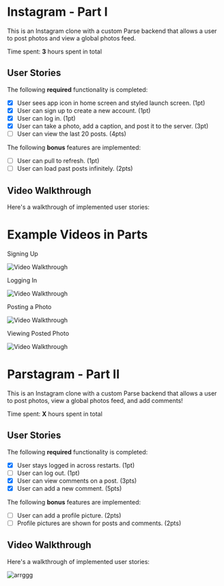 # Instagram - Part I

This is an Instagram clone with a custom Parse backend that allows a user to post photos and view a global photos feed.

Time spent: **3** hours spent in total

## User Stories

The following **required** functionality is completed:

- [x] User sees app icon in home screen and styled launch screen. (1pt)
- [x] User can sign up to create a new account. (1pt)
- [x] User can log in. (1pt)
- [x] User can take a photo, add a caption, and post it to the server. (3pt)
- [ ] User can view the last 20 posts. (4pts)

The following **bonus** features are implemented:

- [ ] User can pull to refresh. (1pt)
- [ ] User can load past posts infinitely. (2pts)

## Video Walkthrough

Here's a walkthrough of implemented user stories:

# Example Videos in Parts
Signing Up

<img src='https://i.imgur.com/QVF0UzU.gif' title='Video Walkthrough' width='' alt='Video Walkthrough' /> 

Logging In

<img src='https://i.imgur.com/Q9Tf2uo.gif' title='Video Walkthrough' width='' alt='Video Walkthrough' /> 

Posting a Photo

<img src='https://i.imgur.com/YMV6Ofs.gif' title='Video Walkthrough' width='' alt='Video Walkthrough' />

Viewing Posted Photo

<img src='https://i.imgur.com/1odlxBv.gif' title='Video Walkthrough' width='' alt='Video Walkthrough' />


# Parstagram - Part II

This is an Instagram clone with a custom Parse backend that allows a user to post photos, view a global photos feed, and add comments!

Time spent: **X** hours spent in total

## User Stories

The following **required** functionality is completed:

- [x] User stays logged in across restarts. (1pt)
- [ ] User can log out. (1pt)
- [x] User can view comments on a post. (3pts)
- [x] User can add a new comment. (5pts)

The following **bonus** features are implemented:

- [ ] User can add a profile picture. (2pts)
- [ ] Profile pictures are shown for posts and comments. (2pts)

## Video Walkthrough

Here's a walkthrough of implemented user stories:

![arrggg](https://user-images.githubusercontent.com/65267381/158905061-00a55301-93b5-4b71-8976-cf45a88ac047.gif)
